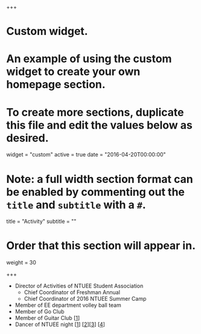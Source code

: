 +++
# Custom widget.
# An example of using the custom widget to create your own homepage section.
# To create more sections, duplicate this file and edit the values below as desired.
widget = "custom"
active = true
date = "2016-04-20T00:00:00"

# Note: a full width section format can be enabled by commenting out the `title` and `subtitle` with a `#`.
title = "Activity"
subtitle = ""

# Order that this section will appear in.
weight = 30

+++

* Director of Activities of NTUEE Student Association
  - Chief Coordinator of Freshman Annual
  - Chief Coordinator of 2016 NTUEE Summer Camp
* Member of EE department volley ball team
* Member of Go Club
* Member of Guitar Club [[1](https://www.youtube.com/watch?v=b4SaMhZhO-Y)]
* Dancer of NTUEE night [[1](https://www.youtube.com/watch?v=XhnKJWx04fc)] [[2](https://www.youtube.com/watch?v=w8AhxZ07bb0)][[3](https://www.youtube.com/watch?v=M3_vR-H9erc)] [[4](https://www.youtube.com/watch?v=okktt0wFKkQ)]
